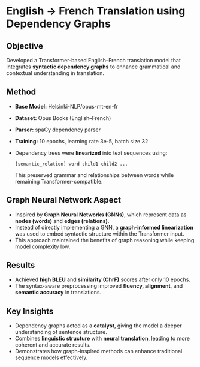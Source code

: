 # English → French Translation using Dependency Graphs

## Objective

Developed a Transformer-based English–French translation model that integrates **syntactic dependency graphs** to enhance grammatical and contextual understanding in translation.


## Method

* **Base Model:** Helsinki-NLP/opus-mt-en-fr
* **Dataset:** Opus Books (English–French)
* **Parser:** spaCy dependency parser
* **Training:** 10 epochs, learning rate 3e-5, batch size 32
* Dependency trees were **linearized** into text sequences using:

  ```
  [semantic_relation] word child1 child2 ...
  ```

  This preserved grammar and relationships between words while remaining Transformer-compatible.


## Graph Neural Network Aspect

* Inspired by **Graph Neural Networks (GNNs)**, which represent data as **nodes (words)** and **edges (relations)**.
* Instead of directly implementing a GNN, a **graph-informed linearization** was used to embed syntactic structure within the Transformer input.
* This approach maintained the benefits of graph reasoning while keeping model complexity low.


## Results

* Achieved **high BLEU** and **similarity (ChrF)** scores after only 10 epochs.
* The syntax-aware preprocessing improved **fluency, alignment**, and **semantic accuracy** in translations.


## Key Insights

* Dependency graphs acted as a **catalyst**, giving the model a deeper understanding of sentence structure.
* Combines **linguistic structure** with **neural translation**, leading to more coherent and accurate results.
* Demonstrates how graph-inspired methods can enhance traditional sequence models effectively.

